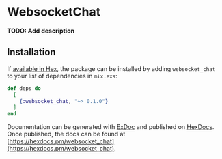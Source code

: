 # WebsocketChat

**TODO: Add description**

## Installation

If [available in Hex](https://hex.pm/docs/publish), the package can be installed
by adding `websocket_chat` to your list of dependencies in `mix.exs`:

```elixir
def deps do
  [
    {:websocket_chat, "~> 0.1.0"}
  ]
end
```

Documentation can be generated with [ExDoc](https://github.com/elixir-lang/ex_doc)
and published on [HexDocs](https://hexdocs.pm). Once published, the docs can
be found at [https://hexdocs.pm/websocket_chat](https://hexdocs.pm/websocket_chat).

